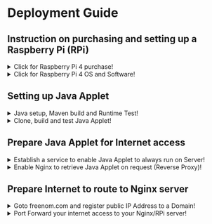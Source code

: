 # Deployment Guide

## Instruction on purchasing and setting up a Raspberry Pi (RPi)
<details>
  <summary>Click for Raspberry Pi 4 purchase!</summary>

### RPi recommended specs
<OL> 
<li> Raspberry Pi 4 4GB Model B with 1.5GHz 64-bit quad-core CPU (4GB RAM) </li>
<li> 32GB Samsung EVO+ Micro SD Card (Class 10) Pre-loaded with NOOBS, USB MicroSD Card Reader </li>
<li> Raspberry Pi 4 Case </li>
<li> 3.5A USB-C Raspberry Pi 4 Power Supply (US Plug) with Noise Filter</li>
<li> Set of Heat Sinks </li>
<li> Micro HDMI to Full HDMI Cable - 6 foot (Supports up to 4K 60p) </li>
<li> USB-C PiSwitch (On/Off Power Switch for Raspberry Pi 4) </li>
</OL> 
Purchase Notes:  Keyboard, Mouse, Monitor are optional.  RPi advantages over AWS: 1. One time cost  2. All kinds of tinker projects in IOT realm can be performed using GPIO pins.  As for purchase options, CanaKit (my prefered) has options on Amazon that meet the bulleted list of requirements. There is a new option on raspberrypi.org that describes RPi as built into a keybaord (could be bulky in my use cases). 
</details>

<details>
  <summary>Click for Raspberry Pi 4 OS and Software!</summary>

RPi OS deployment preparation: RPi with NOOBS installed on SSD is very simple.  At boot select Raspberry Pi OS and you are on your way.  Since this will be private IP host on your home network, ultimately Port Forwarding is required to make your machine visible to the Internet. 

VNC Viewer can connect to the RPi for desktop display.  This is a full desktop remote display tool, SSH is a terminal only option.  RealVNC lets you share full desktop with cohorts.  If you reboot RPi, you need a monitor connected at reboot to maintain VNC screen share functionality.  Reboot will cause screen buffer not to be recognized unless HDMI is present.  There may be a dummy (mini) HDMI plug that could overcomee this issue.  Otherwise, after setup your RPi could be headless.
</details>


## Setting up Java Applet
<details>
  <summary>Java setup, Maven build and Runtime Test!</summary>
  
Java is two pieces (JDK and JRE), both parts are needed in order to run and build 
```
$ sudo apt update
$ sudo apt upgrade
```
  
Install Java Runtime Environment
```
$ sudo apt install default-jre
$ java -version
```
  
Install Java Development Kit
```
$ sudo apt install default-jdk
$ javac -version
```

Maven is required to build project
```
$ sudo apt update
$ sudo apt upgrade
$ sudo apt install maven
$ mvn -version
```
</details>

<details>
  <summary>Clone, build and test Java Applet!</summary>
  
Clone and build repository
```
$ cd
$ git clone https://github.com/nighthawkcoders/nighthawk_csa.git
$ cd nighthawk_csa
$ ./mvnw package
```
  
Run your java project, after test ctl-C to stop service
```
$ cd
$ java -jar nighthawk_csa/target/csa-0.0.1-SNAPSHOT.jar
```
  
Test on localhost browser
```
localhost:8080
```
</details>


## Prepare Java Applet for Internet access
<details>
  <summary>Establish a service to enable Java Applet to always run on Server!</summary>
To run and start application automatically it will require a the JAR file from previous step to run from a .service file. 
In this service file we are providing details of the java runtime service: 
* start after “network.target” has been started
* the ExecStart is the same as command you validated to executes JAR

Create a 'service' file as administratr: 
* sudo nano <filename> 
* change nighthawk_csa reference or jar file name as applicable to your project
* replace User=pi with User=ubuntu if applicable

File is located at /etc/systemd/system/nighthawk_csa.service. 
```
[Unit]
Description=Java
After=network.target

[Service]
User=ubuntu
Restart=always
ExecStart=java -jar /home/ubuntu/nighthawk_csa/target/csa-0.0.1-SNAPSHOT.jar

[Install]
WantedBy=multi-user.target 
```    

Run and enable your service file
```
$ sudo systemctl start nighthawk_csa
$ systemctl status nightawk_csa
```

If succesfull, enable your service file to be persistant on machine
```
$ sudo systemctl enable nighthawk_csa

```
</details>

<details>
  <summary>Enable Nginx to retrieve Java Applet on request (Reverse Proxy)!</summary>
  
File is located at /etc/nginx/sites-available/nighthawk_csa 
```
server {
    listen 80;
    server_name csa.nighthawkcoders.cf;

    location / {
        proxy_pass http://localhost:8080;
    }
}
```
Test the configuration to make sure there are no errors:

    $ sudo ln -s /etc/nginx/sites-available/nighthawk_csa /etc/nginx/sites-enabled
    $ sudo nginx -t

If there are no errors, restart NGINX so the changes take effect:

    $ sudo systemctl restart nginx
  
</details>
    

## Prepare Internet to route to Nginx server
<details>
  <summary>Goto freenom.com and register public IP Address to a Domain!</summary>

```diff
- Domain and Public IP Address match your nginx configuration files 
+ REPLACE freenom config with your-domain and your-public-ip, make one or more a records for each project
```

#### This illustration shows configuration of A records within the domain
<img src="https://github.com/nighthawkcoders/nighthawk_csp/blob/master/static/assets/freenom.png">
</details>


<details>
  <summary>Port Forward your internet access to your Nginx/RPi server!</summary>

<details>
  <summary>Port Forwarding setup!</summary>
```diff
- Your Public IP Address needs to connect to your host on Private IP network through Port Forwarding 
+ PROCESS will vary on every home network, but basic premis is to Port forward external port 80 to your Private Host (aka RPi) on internal port 80
```

#### This illustration shows configuration of HTTP, as well as some other common service to access a Private IP host computer through port forwarding.  It is always recommended to minimize access points from internet to your home network.
<img src="https://github.com/nighthawkcoders/nighthawk_csp/blob/master/static/assets/portforward.png" width="600">
</details>
  
## AWS EC2 Setup (an alternative to RPi)
<details>
  <summary>Instruction on preparing AWS EC2 instance for Webserver deployment!</summary>
  
Login into your AWS IAM user, search for EC2.

#### To get started, launch an Amazon EC2 instance, which is a a computer server in the cloud.
<img src="https://github.com/nighthawkcoders/flask-idea-homesite/blob/master/assets/ec2launch.png">

## Step 1: Choose an Amazon Machine Image (AMI)Cancel and Exit
#### An AMI is a template that contains the software configuration (operating system, application server, and applications) required to launch your instance. Pick Ubuntu free tier operating system that uses the Linux kernel.  Note, this is very compatible Raspberry Pi's OS.
<img src="https://github.com/nighthawkcoders/flask-idea-homesite/blob/master/assets/ec2os.png">

## Step 2: Choose an Instance Type
Amazon EC2 provides a wide selection of instance types optimized to fit different use cases. Instances have varying combinations of CPU, memory, storage, and networking capacity.   Stick with Free Tier options, as of this writing t2.mico with free tier designation is suggested.

## No action on Steps #3 through #4
Step 3: Configure Instance Details
Stick with default.  Your will launch a single instance of the AMI by using defaults

Step 4: Add Storage
Stick with default.  Your instance will be launched with 8gb of storage.

## Step 5: Add Tags
#### Tag your Amazon EC2 resources.  This is not required but you could name your volume for future identification.
<img src="https://github.com/nighthawkcoders/flask-idea-homesite/blob/master/assets/ec2tags.png">

## Step 6: Configure Security Group
#### A security group is a set of firewall rules that control the traffic for your instance. On this page, you can add rules to allow specific traffic to reach your instance. In this example, a web server is setup to allow Internet traffic to reach EC2 instance, this allows unrestricted access to the HTTP and HTTPS ports.  Also, this example restricts SSH from my IP.
<img src="https://github.com/nighthawkcoders/flask-idea-homesite/blob/master/assets/ec2security.png">

## Step 7: Review Instance Launch
#### Review your instance launch details. Click Launch to assign a key pair to your instance and complete the launch process.
<img src="https://github.com/nighthawkcoders/flask-idea-homesite/blob/master/assets/ec2keypair.png">

## Before you leave your ADMIN session on AWS go to EC2 running instances and find your IPV4 address.
#### Find IPv4 address and IPv4 DNS
<img src="https://github.com/nighthawkcoders/flask-idea-homesite/blob/master/assets/ec2ipv4.png">

# Start a terminal session on you localhost.
</details>
